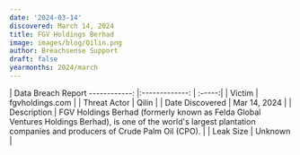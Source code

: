 ```yaml
---
date: '2024-03-14'
discovered: March 14, 2024
title: FGV Holdings Berhad
image: images/blog/Qilin.png
author: Breachsense Support
draft: false
yearmonths: 2024/march
---
```



| Data Breach Report
------------:     |:-------------:    | :-----:|
| Victim      | fgvholdings.com      | 
| Threat Actor      | Qilin      | 
| Date Discovered      | Mar 14, 2024      | 
| Description      | FGV Holdings Berhad (formerly known as Felda Global Ventures Holdings Berhad), is one of the world's largest plantation companies and producers of Crude Palm Oil (CPO).      | 
| Leak Size      | Unknown      | 

